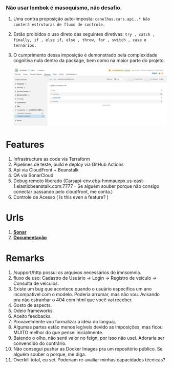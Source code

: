 ### Não usar lombok é masoquismo, não desafio.

1. Uma contra proposição auto-imposta:
   ``canelhas.cars.api..* Não conterá estruturas de fluxo de controle.``

2. Estão proibidos o uso direto das seguintes diretivas:
   ``try , catch , finally, if , else if, else , throw, for , switch , case e ternários.``

3. O cumprimento dessa imposição é demonstrado pela complexidade cognitiva nula dentro da package, bem como na maior parte do projeto.

   ![img.png](notes/complexo.png)

# Features

1. Infrastructure as code via Terraform
2. Pipelines de teste, build e deploy via GitHub Actions
3. Api via CloudFront + Beanstalk
4. QA via SonarCloud
5. Debug remoto liberado (Carsapi-env.eba-hmmauepx.us-east-1.elasticbeanstalk.com:7777 - Se alguém souber porque não consigo conectar passando pelo cloudfront, me conta.)
6. Controle de Acesso ( Is this even a feature? )

# Urls

1. [**Sonar**](https://sonarcloud.io/dashboard?id=canelhas-cars)
2. [**Documentação**](https://cars.canelhas.io/swagger-ui/index.html)

# Remarks

1. /support/http possui os arquivos necessários do imnsomnia.
2. fluxo de uso: Cadastro de Usuário -> Login -> Registro de veículo -> Consulta de veículos.
3. Existe um bug que acontece quando o usuário especifica um ano incompativel com o modelo. Poderia arrumar, mas não vou. Avisando pra não estranhar o 404 com html que você vai receber.
4. Gosto de aspects.
5. Odeio frameworks.
6. Aceito feedbacks.
7. Provavelmente vou formalizar a idéia do languaj.
8. Algumas partes estão menos legíveis devido as imposições, mas ficou MUITO melhor do que pensei inicialmente.
9. Batendo o olho, não senti valor no feign, por isso não usei. Adoraria ser convencido do contrário.
10. Não consegui pushar as Docker Images pra um repositório público. Se alguém souber o porque, me diga.
11. Overkill total, eu sei. Poderiam re-avaliar minhas capacidades técnicas?
    